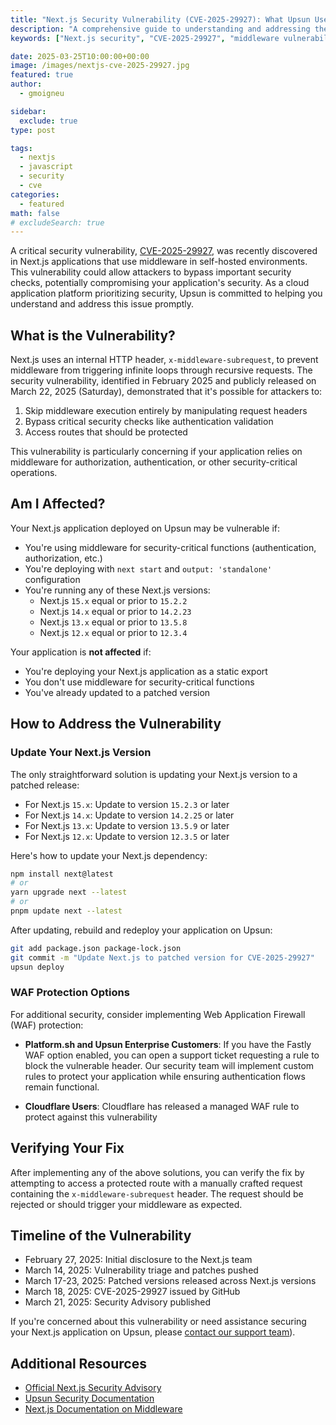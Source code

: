 ```yaml
---
title: "Next.js Security Vulnerability (CVE-2025-29927): What Upsun Users Need to Know"
description: "A comprehensive guide to understanding and addressing the recent Next.js security vulnerability CVE-2025-29927 for applications deployed on Upsun."
keywords: ["Next.js security", "CVE-2025-29927", "middleware vulnerability", "Upsun security", "Next.js deployment", "web application security"]

date: 2025-03-25T10:00:00+00:00
image: /images/nextjs-cve-2025-29927.jpg
featured: true
author:
  - gmoigneu

sidebar:
  exclude: true
type: post

tags:
  - nextjs
  - javascript
  - security
  - cve
categories:
  - featured
math: false
# excludeSearch: true
---
```


A critical security vulnerability, [CVE-2025-29927](https://github.com/advisories/GHSA-f82v-jwr5-mffw), was recently discovered in Next.js applications that use middleware in self-hosted environments. This vulnerability could allow attackers to bypass important security checks, potentially compromising your application's security. As a cloud application platform prioritizing security, Upsun is committed to helping you understand and address this issue promptly.

## What is the Vulnerability?

Next.js uses an internal HTTP header, `x-middleware-subrequest`, to prevent middleware from triggering infinite loops through recursive requests. The security vulnerability, identified in February 2025 and publicly released on March 22, 2025 (Saturday), demonstrated that it's possible for attackers to:

1. Skip middleware execution entirely by manipulating request headers
2. Bypass critical security checks like authentication validation
3. Access routes that should be protected

This vulnerability is particularly concerning if your application relies on middleware for authorization, authentication, or other security-critical operations.

## Am I Affected?

Your Next.js application deployed on Upsun may be vulnerable if:

- You're using middleware for security-critical functions (authentication, authorization, etc.)
- You're deploying with `next start` and `output: 'standalone'` configuration
- You're running any of these Next.js versions:
  - Next.js `15.x` equal or prior to `15.2.2`
  - Next.js `14.x` equal or prior to `14.2.23` 
  - Next.js `13.x` equal or prior to `13.5.8`
  - Next.js `12.x` equal or prior to `12.3.4`

Your application is **not affected** if:

- You're deploying your Next.js application as a static export
- You don't use middleware for security-critical functions
- You've already updated to a patched version

## How to Address the Vulnerability

### Update Your Next.js Version

The only straightforward solution is updating your Next.js version to a patched release:

- For Next.js `15.x`: Update to version `15.2.3` or later
- For Next.js `14.x`: Update to version `14.2.25` or later
- For Next.js `13.x`: Update to version `13.5.9` or later
- For Next.js `12.x`: Update to version `12.3.5` or later

Here's how to update your Next.js dependency:

```bash
npm install next@latest
# or 
yarn upgrade next --latest
# or
pnpm update next --latest
```

After updating, rebuild and redeploy your application on Upsun:

```bash
git add package.json package-lock.json
git commit -m "Update Next.js to patched version for CVE-2025-29927"
upsun deploy
```

### WAF Protection Options

For additional security, consider implementing Web Application Firewall (WAF) protection:

- **Platform.sh and Upsun Enterprise Customers**: If you have the Fastly WAF option enabled, you can open a support ticket requesting a rule to block the vulnerable header. Our security team will implement custom rules to protect your application while ensuring authentication flows remain functional.

- **Cloudflare Users**: Cloudflare has released a managed WAF rule to protect against this vulnerability

## Verifying Your Fix

After implementing any of the above solutions, you can verify the fix by attempting to access a protected route with a manually crafted request containing the `x-middleware-subrequest` header. The request should be rejected or should trigger your middleware as expected.

## Timeline of the Vulnerability

- February 27, 2025: Initial disclosure to the Next.js team
- March 14, 2025: Vulnerability triage and patches pushed
- March 17-23, 2025: Patched versions released across Next.js versions
- March 18, 2025: CVE-2025-29927 issued by GitHub
- March 21, 2025: Security Advisory published

If you're concerned about this vulnerability or need assistance securing your Next.js application on Upsun, please [contact our support team](https://console.upsun.com/-/users/:user/tickets/open?)).

## Additional Resources

- [Official Next.js Security Advisory](https://github.com/vercel/next.js/security/advisories)
- [Upsun Security Documentation](https://docs.upsun.com/security.md)
- [Next.js Documentation on Middleware](https://nextjs.org/docs/advanced-features/middleware)
